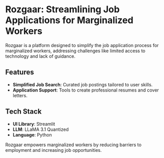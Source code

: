 # Rozgaar: Streamlining Job Applications for Marginalized Workers

Rozgaar is a platform designed to simplify the job application process for marginalized workers, addressing challenges like limited access to technology and lack of guidance.

## Features
- **Simplified Job Search**: Curated job postings tailored to user skills.
- **Application Support**: Tools to create professional resumes and cover letters.

## Tech Stack
- **UI Library**: Streamlit
- **LLM**: LLaMA 3.1 Quantized
- **Language**: Python

Rozgaar empowers marginalized workers by reducing barriers to employment and increasing job opportunities.
